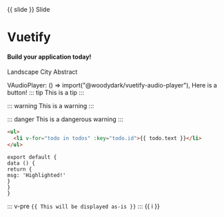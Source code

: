 <v-carousel cycle height="400" hide-delimiter-background show-arrows="hover">
	<v-carousel-item v-for="(slide, i) in slides" :key="i">
		<v-sheet :color="colors[i]" height="100%">
			<div class="d-flex fill-height justify-center align-center">
				<div class="text-h2">
					{{ slide }} Slide
				</div>
			</div>
		</v-sheet>
	</v-carousel-item>
</v-carousel>
  <v-sheet
    class="mx-auto"
    elevation="8"
    max-width="800"
  >
    <v-slide-group
      v-model="model"
      class="pa-4"
      center-active
      show-arrows
    >
      <v-slide-group-item
        v-for="n in 15"
        :key="n"
        v-slot="{ isSelected, toggle }"
      >
        <v-card
          :color="isSelected ? 'primary' : 'grey-lighten-1'"
          class="ma-4"
          height="200"
          width="100"
          @click="toggle"
        >
          <div class="d-flex fill-height align-center justify-center">
            <v-scale-transition>
              <v-icon
                v-if="isSelected"
                color="white"
                size="48"
                icon="mdi-close-circle-outline"
              ></v-icon>
            </v-scale-transition>
          </div>
        </v-card>
      </v-slide-group-item>
    </v-slide-group>
  </v-sheet>

<v-parallax src="https://cdn.vuetifyjs.com/images/backgrounds/vbanner.jpg">
	<div class="d-flex flex-column fill-height justify-center align-center text-white">
		<h1 class="text-h4 font-weight-thin mb-4">
			Vuetify
		</h1>
		<h4 class="subheading">
			Build your application today!
		</h4>
	</div>
</v-parallax>

<script>
	
	export default {
		data() {
			return {
			    tab: null,
			    model: null,
				colors: [
					'indigo',
					'warning',
					'pink darken-2',
					'red lighten-1',
					'deep-purple accent-4',
				],
				slides: [
					'First',
					'Second',
					'Third',
					'Fourth',
					'Fifth',
				],
			}
		},
	}
</script>

<v-breadcrumbs :items="['Foo', 'Bar', 'Fizz']"></v-breadcrumbs>

<v-card>
	<v-tabs v-model="tab" color="deep-purple-accent-4" align-tabs="center">
		<v-tab :value="1">Landscape</v-tab>
		<v-tab :value="2">City</v-tab>
		<v-tab :value="3">Abstract</v-tab>
	</v-tabs>
	<v-window v-model="tab">
		<v-window-item v-for="n in 3" :key="n" :value="n">
			<v-container fluid>
				<v-row>
					<v-col v-for="i in 6" :key="i" cols="12" md="4">
						<v-img :src="`https://picsum.photos/500/300?image=${i * n * 5 + 10}`"
							:lazy-src="`https://picsum.photos/10/6?image=${i * n * 5 + 10}`" aspect-ratio="1"></v-img>
					</v-col>
				</v-row>
			</v-container>
		</v-window-item>
	</v-window>
</v-card>

VAudioPlayer: () => import("@woodydark/vuetify-audio-player"),
<v-btn color="indigo">Here is a button!</v-btn>
::: tip
This is a tip
:::

::: warning
This is a warning
:::

::: danger
This is a dangerous warning
:::

```html
<ul>
  <li v-for="todo in todos" :key="todo.id">{{ todo.text }}</li>
</ul>
```

```js{4}
export default {
data () {
return {
msg: 'Highlighted!'
}
}
}
```

::: v-pre
`{{ This will be displayed as-is }}`
:::
<component> <span v-for="i in 3">{{ i }} </span> </component>
